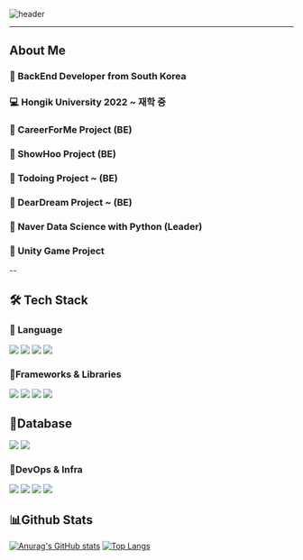 
<!--Header-->
![header](https://capsule-render.vercel.app/api?type=Venom&color=gradient&height=200&text=Hi%2C%20I'm%20hyesuhan%20👩‍💻&fontSize=40&fontAlign=70&fontAlignY=40)

---
<!--Body-->
## About Me
### :raising_hand: BackEnd Developer from South Korea <br/>
### :computer: Hongik University 2022 ~ 재학 중 
### :art: CareerForMe Project (BE)
### :art: ShowHoo Project (BE)
### :art: Todoing Project ~ (BE)
### :art: DearDream Project ~ (BE)
### :art: Naver Data Science with Python (Leader)
### :art: Unity Game Project

--

## 🛠 Tech Stack
### 📌 Language
<!--Spring-->
<img src="https://img.shields.io/badge/Spring-#6DB33F?style=flat-square&logo=Spring&logoColor=white"/>
<!--C++-->
<img src="https://img.shields.io/badge/C%2B%2B-#00599C?style=flat-square&logo=c%2B%2B&logoColor=white"/>
<!--C#-->
<img src="https://img.shields.io/badge/C%23-239120?style=flat-square&logo=c-sharp&logoColor=white"/>
<!--Python-->
<img src="https://img.shields.io/badge/Python-3776AB?style=flat-square&logo=Python&logoColor=white"/>


### 📌Frameworks & Libraries
<!--Spring Boot-->
<img src="https://img.shields.io/badge/Spring Boot-#6DB33F?style=flat-square&logo=Spring Boot&logoColor=white"/>
<!--Spring Security-->
<img src="https://img.shields.io/badge/springsecurity-#6DB33F?style=flat-square&logo=springsecurity&logoColor=white"/>
<!--Scikit-learn-->
<img src="https://img.shields.io/badge/scikitlearn-#F7931E?style=flat-square&logo=scikitlearn&logoColor=white"/>
<!--Scikit-learn-->
<img src="https://img.shields.io/badge/unity-#FFFFFF?style=flat-square&logo=unity&logoColor=white"/>

## 📌Database
<!--MySQL-->
<img src="https://img.shields.io/badge/MySQL-4479A1?style=flat-square&logo=MySQL&logoColor=white"/>
<!--Redis-->
<img src="https://img.shields.io/badge/redis-#FF4438?style=flat-square&logo=redis&logoColor=white"/>

### 📌DevOps & Infra
  <!--Amazon AWS-->
  <img src="https://img.shields.io/badge/Amazon AWS-232F3E?style=flat-square&logo=Amazon AWS&logoColor=white"/>
<!--Docker-->
<img src="https://img.shields.io/badge/docker-#2496ED?style=flat-square&logo=docker&logoColor=white"/>
<!--nginx-->
<img src="https://img.shields.io/badge/nginx-#009639?style=flat-square&logo=nginx&logoColor=white"/>
<!--github-actions-->
<img src="https://img.shields.io/badge/githubactions-#2088FF?style=flat-square&logo=githubactions&logoColor=white"/>

## 📊Github Stats
[![Anurag's GitHub stats](https://github-readme-stats.vercel.app/api?username=hyesuhan)](https://github.com/anuraghazra/github-readme-stats)
[![Top Langs](https://github-readme-stats.vercel.app/api/top-langs/?username=hyesuhan)](https://github.com/anuraghazra/github-readme-stats)


